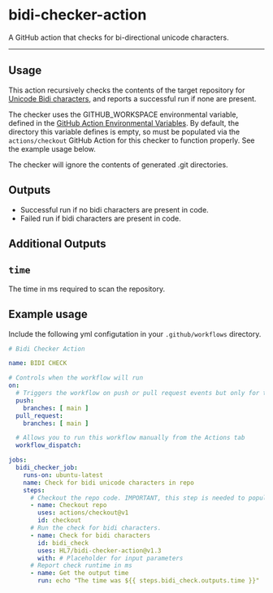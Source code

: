 # bidi-checker-action

A GitHub action that checks for bi-directional unicode characters. 

---

## Usage

This action recursively checks the contents of the target repository for [Unicode Bidi characters](https://unicode.org/reports/tr9/), and reports a successful run if none are present.

The checker uses the GITHUB_WORKSPACE environmental variable, defined in the [GitHub Action Environmental Variables](https://docs.github.com/en/actions/learn-github-actions/environment-variables). By default, the directory this variable defines is empty, so must be populated via the `actions/checkout` GitHub Action for this checker to function properly. See the example usage below.

The checker will ignore the contents of generated .git directories.

## Outputs

* Successful run if no bidi characters are present in code.
* Failed run if bidi characters are present in code.

## Additional Outputs

## `time`

The time in ms required to scan the repository.

## Example usage

Include the following yml configutation in your `.github/workflows` directory. 
  
```yaml
# Bidi Checker Action

name: BIDI CHECK

# Controls when the workflow will run
on:
  # Triggers the workflow on push or pull request events but only for the main branch
  push:
    branches: [ main ]
  pull_request:
    branches: [ main ]

  # Allows you to run this workflow manually from the Actions tab
  workflow_dispatch:

jobs:
  bidi_checker_job:
    runs-on: ubuntu-latest
    name: Check for bidi unicode characters in repo
    steps:
      # Checkout the repo code. IMPORTANT, this step is needed to populate the directory defined by GITHUB_WORKSPACE
      - name: Checkout repo
        uses: actions/checkout@v1
        id: checkout
      # Run the check for bidi characters.
      - name: Check for bidi characters
        id: bidi_check
        uses: HL7/bidi-checker-action@v1.3
        with: # Placeholder for input parameters
      # Report check runtime in ms
      - name: Get the output time
        run: echo "The time was ${{ steps.bidi_check.outputs.time }}"

  ```
